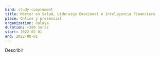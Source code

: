 ```yaml
---
kind: study-complement
title: Máster en Salud, Liderazgo Emocional e Inteligencia Financiera
place: Online y presencial
organization: Ralaya
duration: +300 horas
start: 2022-02-01
end: 2022-08-01
---
```

Describir
